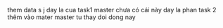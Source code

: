 them data
s
j
day la cua task1 
master chưa có cái này 
day la phan task 2 thêm vào mater 
master tu thay doi dong nay
